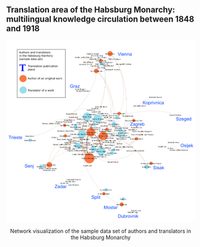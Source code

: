 ## Translation area of the Habsburg Monarchy: multilingual knowledge circulation between 1848 and 1918

![Image](https://raw.githubusercontent.com/SanjaSaric/HaDUe/gh-pages/authors_translators_places_legend.png)
<p align="center">Network visualization of the sample data set of authors and translators in the Habsburg Monarchy</p>



